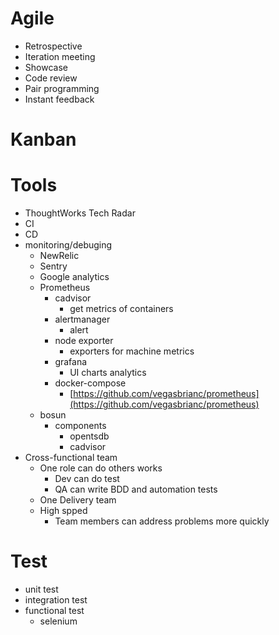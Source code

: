 # Agile

- Retrospective
- Iteration meeting
- Showcase
- Code review
- Pair programming
- Instant feedback

# Kanban

# Tools

- ThoughtWorks Tech Radar
- CI
- CD
- monitoring/debuging
    - NewRelic
    - Sentry
    - Google analytics
    - Prometheus
        - cadvisor
            - get metrics of containers
        - alertmanager
            - alert
        - node exporter
            - exporters for machine metrics
        - grafana
            - UI charts analytics
        - docker-compose
            - [https://github.com/vegasbrianc/prometheus](https://github.com/vegasbrianc/prometheus)
    - bosun
        - components
            - opentsdb
            - cadvisor
- Cross-functional team
	- One role can do others works
		- Dev can do test
		- QA can write BDD and automation tests
	- One Delivery team
	- High spped
		- Team members can address problems more quickly

# Test

- unit test
- integration test
- functional test
	- selenium
